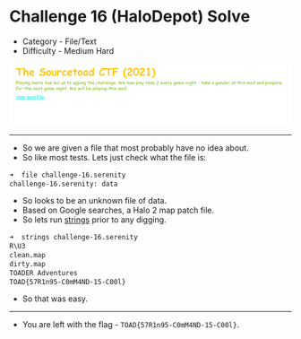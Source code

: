 # Challenge 16 (HaloDepot) Solve

* Category - File/Text
* Difficulty - Medium Hard

![](challenge-16.png)

---

 * So we are given a file that most probably have no idea about.
 * So like most tests. Lets just check what the file is:

```
➜  file challenge-16.serenity 
challenge-16.serenity: data
```

* So looks to be an unknown file of data.
* Based on Google searches, a Halo 2 map patch file.
* So lets run [strings](https://linux.die.net/man/1/strings) prior to any digging.

```
➜  strings challenge-16.serenity
R\U3
clean.map	
dirty.map
TOADER Adventures
TOAD{57R1n95-C0mM4ND-15-C00l}
```

 * So that was easy.

---
* You are left with the flag - `TOAD{57R1n95-C0mM4ND-15-C00l}`.